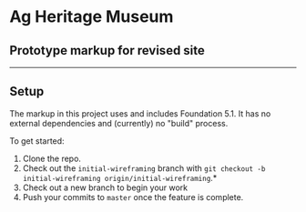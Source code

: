 # Ag Heritage Museum 
## Prototype markup for revised site

---

## Setup
The markup in this project uses and includes Foundation 5.1. It has no external dependencies and (currently) no "build" process. 

To get started:

1. Clone the repo.
2. Check out the `initial-wireframing` branch with `git checkout -b initial-wireframing origin/initial-wireframing`.*
2. Check out a new branch to begin your work
3. Push your commits to `master` once the feature is complete.
